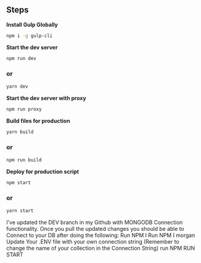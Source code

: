 ## Steps

**Install Gulp Globally**
```bash
npm i -g gulp-cli
```

**Start the dev server**
```bash
npm run dev
```
### or
```bash
yarn dev
```

**Start the dev server with proxy**
```bash
npm run proxy
```

**Build files for production**
```bash
yarn build
```
### or

```bash
npm run build
```

**Deploy for production script**
```bash
npm start
```
### or
```bash
yarn start
```

I've updated the DEV branch in my Github with MONGODB Connection functionality. Once you pull the updated changes you should be able to Connect to your DB after doing the following:
Run NPM I
Run NPM I morgan
Update Your .ENV file with your own connection string (Remember to change the name of your collection in the Connection String)
run NPM RUN START